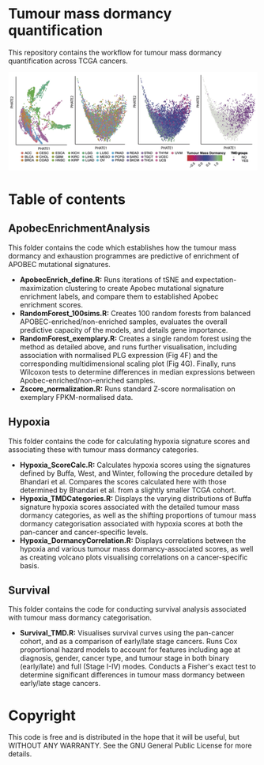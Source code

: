 # Tumour mass dormancy quantification

This repository contains the workflow for tumour mass dormancy quantification across TCGA cancers.

![alt text](PHATE_analysis/Figures/Figure1_top.jpg)

# Table of contents

## ApobecEnrichmentAnalysis

This folder contains the code which establishes how the tumour mass dormancy and exhaustion programmes are predictive of enrichment of APOBEC mutational signatures.

- **ApobecEnrich_define.R:** Runs iterations of tSNE and expectation-maximization clustering to create Apobec mutational signature enrichment labels, and compare them to established Apobec enrichment scores.
- **RandomForest_100sims.R:** Creates 100 random forests from balanced APOBEC-enriched/non-enriched samples, evaluates the overall predictive capacity of the models, and details gene importance.
- **RandomForest_exemplary.R:** Creates a single random forest using the method as detailed above, and runs further visualisation, including association with normalised PLG expression (Fig 4F) and the corresponding multidimensional scaling plot (Fig 4G). Finally, runs Wilcoxon tests to determine differences in median expressions between Apobec-enriched/non-enriched samples.
- **Zscore_normalization.R:** Runs standard Z-score normalisation on exemplary FPKM-normalised data.

## Hypoxia

This folder contains the code for calculating hypoxia signature scores and associating these with tumour mass dormancy categories.

- **Hypoxia_ScoreCalc.R:** Calculates hypoxia scores using the signatures defined by Buffa, West, and Winter, following the procedure detailed by Bhandari et al. Compares the scores calculated here with those determined by Bhandari et al. from a slightly smaller TCGA cohort.
- **Hypoxia_TMDCategories.R:** Displays the varying distributions of Buffa signature hypoxia scores associated with the detailed tumour mass dormancy categories, as well as the shifting proportions of tumour mass dormancy categorisation associated with hypoxia scores at both the pan-cancer and cancer-specific levels.
- **Hypoxia_DormancyCorrelation.R:** Displays correlations between the hypoxia and various tumour mass dormancy-associated scores, as well as creating volcano plots visualising correlations on a cancer-specific basis.

## Survival

This folder contains the code for conducting survival analysis associated with tumour mass dormancy categorisation.

- **Survival_TMD.R:** Visualises survival curves using the pan-cancer cohort, and as a comparison of early/late stage cancers. Runs Cox proportional hazard models to account for features including age at diagnosis, gender, cancer type, and tumour stage in both binary (early/late) and full (Stage I-IV) modes. Conducts a Fisher's exact test to determine significant differences in tumour mass dormancy between early/late stage cancers.

# Copyright

This code is free and is distributed in the hope that it will be useful, but WITHOUT ANY WARRANTY. See the GNU General Public License for more details.
